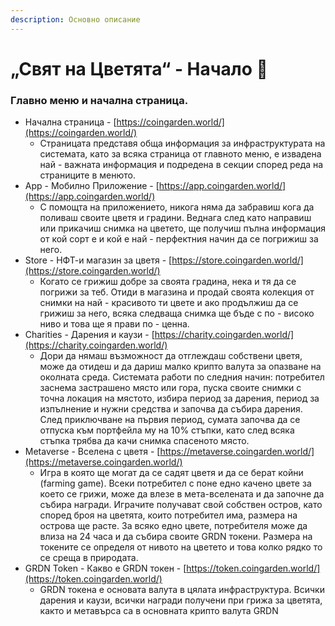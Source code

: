 ```yaml
---
description: Основно описание
---
```


# „Свят на Цветята“ - Начало 🏡

### Главно меню и начална страница.&#x20;

* Начална страница - [https://coingarden.world/](https://coingarden.world/)
  * Страницата представя обща информация за инфраструктурата на системата, като за всяка страница от главното меню,  е извадена най - важната информация и подредена в секции според реда на страниците в менюто.
* App - Мобилно Приложение - [https://app.coingarden.world/](https://app.coingarden.world/)
  * С помощта на приложението, никога няма да забравиш кога да поливаш своите цветя и градини. Веднага след като направиш или прикачиш снимка на цветето, ще получиш пълна информация от кой сорт е и кой е най - перфектния начин да се погрижиш за него.
* Store - НФТ-и магазин за цветя - [https://store.coingarden.world/](https://store.coingarden.world/)
  * Когато се грижиш добре за своята градина, нека и тя да се погрижи за теб. Отиди в магазина и продай своята колекция от снимки на най - красивото ти цвете и ако продължиш да се грижиш за него, всяка следваща снимка ще бъде с по - високо ниво и това ще я прави по - ценна.
* Charities - Дарения и каузи - [https://charity.coingarden.world/](https://charity.coingarden.world/)
  * Дори да нямаш възможност да отглеждаш собствени цветя, може да отидеш и да дариш малко крипто валута за опазване на околната среда. Системата работи по следния начин: потребител заснема застрашено място или гора, пуска своите снимки с точна локация на мястото, избира период за дарения, период за изпълнение и нужни средства и започва да събира дарения. След приключване на първия период, сумата започва да се отпуска към портфейла му на 10% стъпки, като след всяка стъпка трябва да качи снимка спасеното място.&#x20;
* Metaverse - Вселена с цветя - [https://metaverse.coingarden.world/](https://metaverse.coingarden.world/)
  * Игра в която ще могат да се садят цветя и да се берат койни (farming game). Всеки потребител с поне едно качено цвете за което се грижи, може да влезе в мета-вселената и да започне да събира награди. Играчите получават свой собствен остров, като според броя на цветята, които потребител има, размера на острова ще расте. За всяко едно цвете, потребителя може да влиза на 24 часа и да събира своите GRDN токени. Размера на токените се определя от нивото на цветето и това колко рядко то се среща в природата.
* GRDN Token - Какво е GRDN токен - [https://token.coingarden.world/](https://token.coingarden.world/)
  * GRDN токена е основата валута в цялата инфраструктура. Всички дарения и каузи, всички награди получени при грижа за цветята, както и метавърса са в основната крипто валута GRDN

